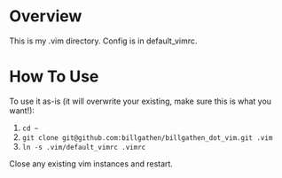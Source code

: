 # Overview

This is my .vim directory. Config is in default_vimrc.

# How To Use

To use it as-is (it will overwrite your existing, make sure this is what you want!):

1. `cd ~`
1. `git clone git@github.com:billgathen/billgathen_dot_vim.git .vim`
1. `ln -s .vim/default_vimrc .vimrc`

Close any existing vim instances and restart.
